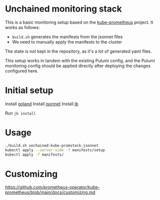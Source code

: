 
# Unchained monitoring stack

This is a basic monitoring setup based on the [kube-prometheus](https://github.com/prometheus-operator/kube-prometheus) project. It works as follows:

-  `build.sh` generates the manifests from the jsonnet files
-  We need to manually apply the manifests to the cluster

The state is not kept in the repository, as it's a lot of generated yaml files.

This setup works in tandem with the existing Pulumi config, and the Pulumi monitoring config should be applied directly after deploying the changes configured here.

# Initial setup

Install [goland](https://go.dev/)
Install [jsonnet](https://github.com/google/jsonnet)
Install [jb](https://github.com/jsonnet-bundler/jsonnet-bundler#install)

Run `jb install`


# Usage

```sh
./build.sh unchained-kube-promstack.jsonnet
kubectl apply --server-side -f manifests/setup
kubectl apply -f manifests/
```

# Customizing

https://github.com/prometheus-operator/kube-prometheus/blob/main/docs/customizing.md
